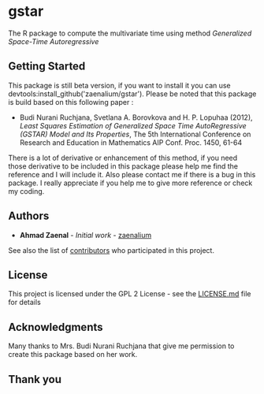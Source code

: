 # gstar

The R package to compute the multivariate time using method *Generalized Space-Time Autoregressive*

## Getting Started
This package is still beta version, if you want to install it you can use devtools:install_github('zaenalium/gstar').
Please be noted that this package is build based on this following paper :

* Budi Nurani Ruchjana, Svetlana A. Borovkova and H. P. Lopuhaa (2012), *Least Squares Estimation of Generalized Space Time AutoRegressive (GSTAR) Model and Its Properties*, The 5th International Conference on Research and Education in Mathematics AIP Conf. Proc. 1450, 61-64

There is a lot of derivative or enhancement of this method, if you need those derivative to be included in this package please help me find the reference and I will include it.
Also please contact me if there is a bug in this package. I really appreciate if you help me to give more reference or check my coding. 


## Authors

* **Ahmad Zaenal** - *Initial work* - [zaenalium](https://github.com/zaenal)

See also the list of [contributors](https://github.com/your/project/contributors) who participated in this project.

## License

This project is licensed under the GPL 2 License - see the [LICENSE.md](LICENSE.md) file for details

## Acknowledgments

Many thanks to Mrs. Budi Nurani Ruchjana that give me permission to create this package based on her work.

## Thank you

